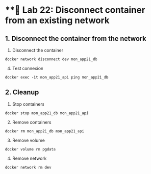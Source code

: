 # **🧪 Lab 22: Disconnect container from an existing network

## 1. Disconnect the container from the network
1. Disconnect the container
```
docker network disconnect dev mon_app21_db
```

4. Test connexion
```
docker exec -it mon_app21_api ping mon_app21_db
```

## 2. Cleanup

1. Stop containers
```
docker stop mon_app21_db mon_app21_api
```

2. Remove containers
```
docker rm mon_app21_db mon_app21_api
```

3. Remove volume
```
docker volume rm pgdata
```

4. Remove network
```
docker network rm dev
```
